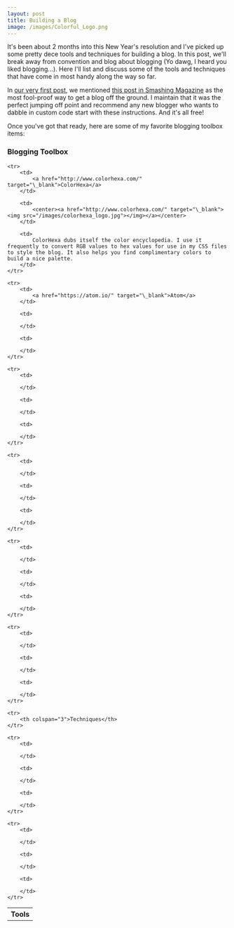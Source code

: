 ```yaml
---
layout: post
title: Building a Blog
image: /images/Colorful_Logo.png
---
```

It's been about 2 months into this New Year's resolution and I've picked up some pretty dece tools and techniques for building a blog. In this post, we'll break away from convention and blog about blogging (Yo dawg, I heard you liked blogging...). Here I'll list and discuss some of the tools and techniques that have come in most handy along the way so far.

<!--more-->

In <a href="http://pretty-dece.com/Hello-World" target="\_blank">our very first post</a>, we mentioned <a href="https://www.smashingmagazine.com/2014/08/build-blog-jekyll-github-pages/" target="\_blank">this post in Smashing Magazine</a> as the most fool-proof way to get a blog off the ground. I maintain that it was the perfect jumping off point and recommend any new blogger who wants to dabble in custom code start with these instructions. And it's all free!

Once you've got that ready, here are some of my favorite blogging toolbox items:

### Blogging Toolbox ###
<table>
	<tr>
		<th colspan="3">Tools</th>
	</tr>

	<tr>
		<td>
			<a href="http://www.colorhexa.com/" target="\_blank">ColorHexa</a>
		</td>

		<td>
			<center><a href="http://www.colorhexa.com/" target="\_blank"><img src="/images/colorhexa_logo.jpg"></img></a></center>
		</td>

		<td>
			ColorHexa dubs itself the color encyclopedia. I use it frequently to convert RGB values to hex values for use in my CSS files to style the blog. It also helps you find complimentary colors to build a nice palette.
		</td>
	</tr>

	<tr>
		<td>
			<a href="https://atom.io/" target="\_blank">Atom</a>
		</td>

		<td>

		</td>

		<td>

		</td>
	</tr>

	<tr>
		<td>

		</td>

		<td>

		</td>

		<td>

		</td>
	</tr>

	<tr>
		<td>

		</td>

		<td>

		</td>

		<td>

		</td>
	</tr>

	<tr>
		<td>

		</td>

		<td>

		</td>

		<td>

		</td>
	</tr>

	<tr>
		<td>

		</td>

		<td>

		</td>

		<td>

		</td>
	</tr>

	<tr>
		<th colspan="3">Techniques</th>
	</tr>

	<tr>
		<td>

		</td>

		<td>

		</td>

		<td>

		</td>
	</tr>

	<tr>
		<td>

		</td>

		<td>

		</td>

		<td>

		</td>
	</tr>
</table>
